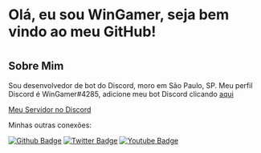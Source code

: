 <h1> Olá, eu sou WinGamer, seja bem vindo ao meu GitHub! <h1>

## Sobre Mim

Sou desenvolvedor de bot do Discord, moro em São Paulo, SP. Meu perfil Discord é WinGamer#4285, adicione meu bot Discord clicando <a href="https://discord.com/api/oauth2/authorize?client_id=737044809650274325&permissions=8&scope=bot">aqui</a>

<a href="https://discord.gg/TXu8Xgh">Meu Servidor no Discord</a>

<p> Minhas outras conexões: </p> 

[![Github Badge](https://img.shields.io/badge/-Github-000?style=flat-square&logo=Github&logoColor=white&link=https://github.com/fagnerpsantos)](https://github.com/WinG4mer)
[![Twitter Badge](https://img.shields.io/badge/-Twitter-1ca0f1?style=flat-square&labelColor=1ca0f1&logo=twitter&logoColor=white&link=https://twitter.com/WinGamerYT)](https://twitter.com/WinGamerYT)
[![Youtube Badge](https://img.shields.io/badge/-YouTube-ff0000?style=flat-square&labelColor=ff0000&logo=youtube&logoColor=white&link=https://www.youtube.com/c/CoisasDeWindows)](https://www.youtube.com/c/CoisasDeWindows)

